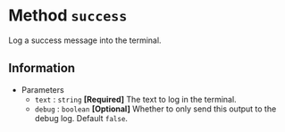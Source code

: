 # Method `success`

Log a success message into the terminal.

## Information

-   Parameters
    -   `text` : `string` **[Required]** The text to log in the terminal.
    -   `debug` : `boolean` **[Optional]** Whether to only send this output to the debug log. Default `false`.
